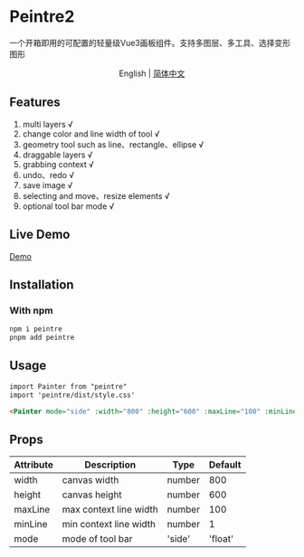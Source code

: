 # Peintre2

一个开箱即用的可配置的轻量级Vue3画板组件。支持多图层、多工具、选择变形图形

<p align='center'>
English | <a href="./README.md">简体中文</a>
</p>

## Features

1. multi layers √
2. change color and line width of tool √
3. geometry tool such as line、rectangle、ellipse √
4. draggable layers √
5. grabbing context √
6. undo、redo √
7. save image √
8. selecting and move、resize elements √
9. optional tool bar mode √

## Live Demo

[Demo](https://oceanpresentchao.github.io/Peintre2/)


## Installation

### With npm

```bash
npm i peintre
pnpm add peintre
```

## Usage

```html
import Painter from "peintre"
import 'peintre/dist/style.css'

<Painter mode="side" :width="800" :height="600" :maxLine="100" :minLine="1"></Painter>

```
## Props

| Attribute  | Description | Type                                          | Default |
| ---------  | ----------- | --------------------------------------------- | ------- |
| width    | canvas width   | number |   800     |
| height    | canvas height   | number |   600     |
| maxLine    | max context line width   | number |   100     |
| minLine    | min context line width   | number |   1     |
| mode    |  mode of tool bar  | 'side' | 'float' |   'side'    |